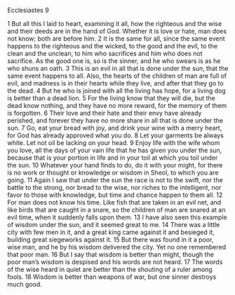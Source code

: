 Ecclesiastes 9

1	But all this I laid to heart, examining it all, how the righteous and the wise and their deeds are in the hand of God. Whether it is love or hate, man does not know; both are before him.
2	It is the same for all, since the same event happens to the righteous and the wicked, to the good and the evil, to the clean and the unclean, to him who sacrifices and him who does not sacrifice. As the good one is, so is the sinner, and he who swears is as he who shuns an oath.
3	This is an evil in all that is done under the sun, that the same event happens to all. Also, the hearts of the children of man are full of evil, and madness is in their hearts while they live, and after that they go to the dead.
4	But he who is joined with all the living has hope, for a living dog is better than a dead lion.
5	For the living know that they will die, but the dead know nothing, and they have no more reward, for the memory of them is forgotten.
6	Their love and their hate and their envy have already perished, and forever they have no more share in all that is done under the sun.
7	Go, eat your bread with joy, and drink your wine with a merry heart, for God has already approved what you do.
8	Let your garments be always white. Let not oil be lacking on your head.
9	Enjoy life with the wife whom you love, all the days of your vain life that he has given you under the sun, because that is your portion in life and in your toil at which you toil under the sun.
10	Whatever your hand finds to do, do it with your might, for there is no work or thought or knowledge or wisdom in Sheol, to which you are going.
11	Again I saw that under the sun the race is not to the swift, nor the battle to the strong, nor bread to the wise, nor riches to the intelligent, nor favor to those with knowledge, but time and chance happen to them all.
12	For man does not know his time. Like fish that are taken in an evil net, and like birds that are caught in a snare, so the children of man are snared at an evil time, when it suddenly falls upon them.
13	I have also seen this example of wisdom under the sun, and it seemed great to me.
14	There was a little city with few men in it, and a great king came against it and besieged it, building great siegeworks against it.
15	But there was found in it a poor, wise man, and he by his wisdom delivered the city. Yet no one remembered that poor man.
16	But I say that wisdom is better than might, though the poor man’s wisdom is despised and his words are not heard.
17	The words of the wise heard in quiet are better than the shouting of a ruler among fools.
18	Wisdom is better than weapons of war, but one sinner destroys much good.

